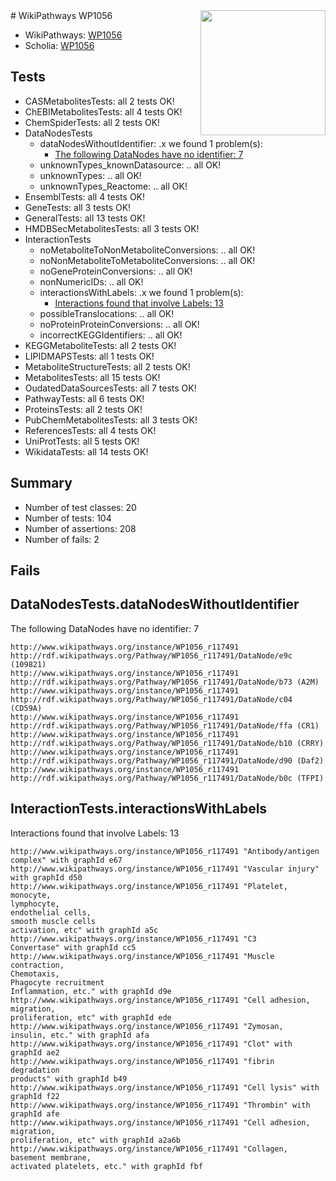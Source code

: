 <img style="float: right; width: 200px" src="https://upload.wikimedia.org/wikipedia/commons/thumb/8/83/Wplogo_with_text_500.png/640px-Wplogo_with_text_500.png" />
# WikiPathways WP1056

* WikiPathways: [WP1056](https://new.wikipathways.org/pathways/WP1056)
* Scholia: [WP1056](https://scholia.toolforge.org/wikipathways/WP1056)
## Tests
* CASMetabolitesTests: all 2 tests OK!
* ChEBIMetabolitesTests: all 4 tests OK!
* ChemSpiderTests: all 2 tests OK!
* DataNodesTests
    * dataNodesWithoutIdentifier: .x we found 1 problem(s):
        * [The following DataNodes have no identifier: 7](#d2d32fa6)
    * unknownTypes_knownDatasource: .. all OK!
    * unknownTypes: .. all OK!
    * unknownTypes_Reactome: .. all OK!
* EnsemblTests: all 4 tests OK!
* GeneTests: all 3 tests OK!
* GeneralTests: all 13 tests OK!
* HMDBSecMetabolitesTests: all 3 tests OK!
* InteractionTests
    * noMetaboliteToNonMetaboliteConversions: .. all OK!
    * noNonMetaboliteToMetaboliteConversions: .. all OK!
    * noGeneProteinConversions: .. all OK!
    * nonNumericIDs: .. all OK!
    * interactionsWithLabels: .x we found 1 problem(s):
        * [Interactions found that involve Labels: 13](#fe97a8bb)
    * possibleTranslocations: .. all OK!
    * noProteinProteinConversions: .. all OK!
    * incorrectKEGGIdentifiers: .. all OK!
* KEGGMetaboliteTests: all 2 tests OK!
* LIPIDMAPSTests: all 1 tests OK!
* MetaboliteStructureTests: all 2 tests OK!
* MetabolitesTests: all 15 tests OK!
* OudatedDataSourcesTests: all 7 tests OK!
* PathwayTests: all 6 tests OK!
* ProteinsTests: all 2 tests OK!
* PubChemMetabolitesTests: all 3 tests OK!
* ReferencesTests: all 4 tests OK!
* UniProtTests: all 5 tests OK!
* WikidataTests: all 14 tests OK!


## Summary

* Number of test classes: 20
* Number of tests: 104
* Number of assertions: 208
* Number of fails: 2

## Fails

<a name="d2d32fa6" />

## DataNodesTests.dataNodesWithoutIdentifier

The following DataNodes have no identifier: 7
```
http://www.wikipathways.org/instance/WP1056_r117491 http://rdf.wikipathways.org/Pathway/WP1056_r117491/DataNode/e9c (109821)
http://www.wikipathways.org/instance/WP1056_r117491 http://rdf.wikipathways.org/Pathway/WP1056_r117491/DataNode/b73 (A2M)
http://www.wikipathways.org/instance/WP1056_r117491 http://rdf.wikipathways.org/Pathway/WP1056_r117491/DataNode/c04 (CD59A)
http://www.wikipathways.org/instance/WP1056_r117491 http://rdf.wikipathways.org/Pathway/WP1056_r117491/DataNode/ffa (CR1)
http://www.wikipathways.org/instance/WP1056_r117491 http://rdf.wikipathways.org/Pathway/WP1056_r117491/DataNode/b10 (CRRY)
http://www.wikipathways.org/instance/WP1056_r117491 http://rdf.wikipathways.org/Pathway/WP1056_r117491/DataNode/d90 (Daf2)
http://www.wikipathways.org/instance/WP1056_r117491 http://rdf.wikipathways.org/Pathway/WP1056_r117491/DataNode/b0c (TFPI)
```

<a name="fe97a8bb" />

## InteractionTests.interactionsWithLabels

Interactions found that involve Labels: 13
```
http://www.wikipathways.org/instance/WP1056_r117491 "Antibody/antigen
complex" with graphId e67
http://www.wikipathways.org/instance/WP1056_r117491 "Vascular injury" with graphId d50
http://www.wikipathways.org/instance/WP1056_r117491 "Platelet, monocyte,
lymphocyte,
endothelial cells,
smooth muscle cells
activation, etc" with graphId a5c
http://www.wikipathways.org/instance/WP1056_r117491 "C3
Convertase" with graphId cc5
http://www.wikipathways.org/instance/WP1056_r117491 "Muscle contraction,
Chemotaxis,
Phagocyte recruitment
Inflammation, etc." with graphId d9e
http://www.wikipathways.org/instance/WP1056_r117491 "Cell adhesion,
migration,
proliferation, etc" with graphId ede
http://www.wikipathways.org/instance/WP1056_r117491 "Zymosan,
insulin, etc." with graphId afa
http://www.wikipathways.org/instance/WP1056_r117491 "Clot" with graphId ae2
http://www.wikipathways.org/instance/WP1056_r117491 "fibrin degradation
products" with graphId b49
http://www.wikipathways.org/instance/WP1056_r117491 "Cell lysis" with graphId f22
http://www.wikipathways.org/instance/WP1056_r117491 "Thrombin" with graphId afe
http://www.wikipathways.org/instance/WP1056_r117491 "Cell adhesion,
migration,
proliferation, etc" with graphId a2a6b
http://www.wikipathways.org/instance/WP1056_r117491 "Collagen,
basement membrane,
activated platelets, etc." with graphId fbf
```

